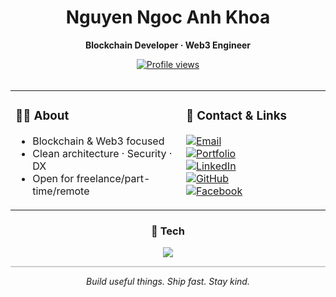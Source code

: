 <!-- =============== HEADER (Dark minimal) =============== -->
<div align="center">
  
  <h1>Nguyen Ngoc Anh Khoa</h1>
  <p><b>Blockchain Developer · Web3 Engineer</b></p>

  <!-- View counter (antonkomarev) -->
  <a href="https://github.com/antonkomarev/github-profile-views-counter" target="_blank">
    <img src="https://komarev.com/ghpvc/?username=khoanna&label=Profile%20views&color=0b1221&style=flat-square" alt="Profile views" />
  </a>
  
</div>

<br/>

<!-- =============== CARDS =============== -->
<table align="center">
  <tr>
    <!-- Card: About -->
    <td width="420" valign="top">
      <div>
        <h3>🧑‍💻 About</h3>
        <ul>
          <li>Blockchain & Web3 focused</li>
          <li>Clean architecture · Security · DX</li>
          <li>Open for freelance/part-time/remote</li>
        </ul>
      </div>
    </td>
    <!-- Card: Contact / Links -->
    <td width="420" valign="top">
      <div>
        <h3>🔗 Contact & Links</h3>
        <p>
          <a href="mailto:khoa210105@gmail.com">
            <img alt="Email" src="https://img.shields.io/badge/khoa210105%40gmail.com-111827?style=for-the-badge&logo=gmail&logoColor=white">
          </a>
          <br/>
          <a href="https://khoanguyendev.vercel.app" target="_blank">
            <img alt="Portfolio" src="https://img.shields.io/badge/Portfolio-khoanguyendev.vercel.app-0b1221?style=for-the-badge&logo=vercel&logoColor=white">
          </a>
          <br/>
          <a href="https://www.linkedin.com/in/khoa-nguyen-95114a287/" target="_blank">
            <img alt="LinkedIn" src="https://img.shields.io/badge/LinkedIn-khoa--nguyen-0a66c2?style=for-the-badge&logo=linkedin&logoColor=white">
          </a>
          <br/>
          <a href="https://github.com/khoanna" target="_blank">
            <img alt="GitHub" src="https://img.shields.io/badge/GitHub-@khoanna-111827?style=for-the-badge&logo=github&logoColor=white">
          </a>
          <br/>
          <a href="https://facebook.com/AnhKhoaS" target="_blank">
            <img alt="Facebook" src="https://img.shields.io/badge/Facebook-AnhKhoaS-0b1221?style=for-the-badge&logo=facebook&logoColor=white">
          </a>
        </p>
      </div>
    </td>
  </tr>
</table>

<!-- =============== Skills Card (compact, dark) =============== -->
<div align="center">
  <h3>🧰 Tech</h3>
  <img src="https://skillicons.dev/icons?i=solidity,ethereum,hardhat,foundry,ts,js,nodejs,express,react,nextjs,tailwind,postgres,mysql,mongodb,git,github&perline=8" />
</div>

<!-- Optional thin divider -->
<hr style="border: 0; border-top: 1px solid #0b1221; opacity: 0.2;"/>

<!-- Minimal motto -->
<p align="center"><i>Build useful things. Ship fast. Stay kind.</i></p>
